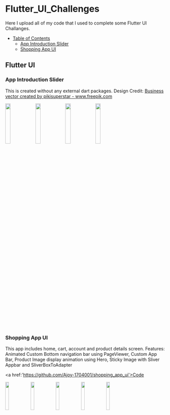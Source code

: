 # Flutter_UI_Challenges
Here I upload all of my code that I used to complete some Flutter UI Challanges. 

- [Table of Contents](#heading)
  * [App Introduction Slider](#sub-heading)
  * [Shopping App UI](#sub-heading)
    


<!-- toc -->

## Flutter UI

### App Introduction Slider
This is created without any external dart packages.
Design Credit: <a href='https://www.freepik.com/vectors/business'>Business vector created by pikisuperstar - www.freepik.com</a>

<img src="https://user-images.githubusercontent.com/57573642/117106189-4130f700-ada1-11eb-9286-095662bbac2d.gif" width="18%"></img> <img src="https://user-images.githubusercontent.com/57573642/117106207-48f09b80-ada1-11eb-89ed-c84da04cedb6.jpg" width="18%"></img> <img src="https://user-images.githubusercontent.com/57573642/117106209-49893200-ada1-11eb-88d8-fa460029bde1.jpg" width="18%"></img> <img src="https://user-images.githubusercontent.com/57573642/117106211-4a21c880-ada1-11eb-9a32-08c0849ae754.jpg" width="18%"></img> 

### Shopping App UI
This app includes home, cart, account and product details screen. 
Features: Animated Custom Bottom navigation bar using PageViewer, Custom App Bar, Product Image display animation using Hero, Sticky Image with Sliver Appbar and SliverBoxToAdapter

<a href:'https://github.com/Ajoy-1704001/shopping_app_ui'>Code</a>

<img src="https://user-images.githubusercontent.com/57573642/117827183-9635a700-b292-11eb-94d5-7b1215b9563e.gif" width="15%"></img> <img src="https://user-images.githubusercontent.com/57573642/117827097-83bb6d80-b292-11eb-9c2e-3136bfbed9fc.jpg" width="15%"></img> <img src="https://user-images.githubusercontent.com/57573642/117827112-86b65e00-b292-11eb-9b77-2f04f5104e50.jpg" width="15%"></img> <img src="https://user-images.githubusercontent.com/57573642/117827118-87e78b00-b292-11eb-94f5-1697b6d9992a.jpg" width="15%"></img> <img src="https://user-images.githubusercontent.com/57573642/117827124-8918b800-b292-11eb-8cc1-879fe1fb6cee.jpg" width="15%"></img> 




